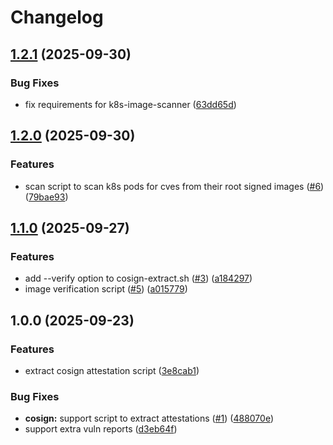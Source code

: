 # Changelog

## [1.2.1](https://github.com/Aleph-Alpha/support/compare/v1.2.0...v1.2.1) (2025-09-30)


### Bug Fixes

* fix requirements for k8s-image-scanner ([63dd65d](https://github.com/Aleph-Alpha/support/commit/63dd65d03a46bd86801d46f6ed59fa9678cb2681))

## [1.2.0](https://github.com/Aleph-Alpha/support/compare/v1.1.0...v1.2.0) (2025-09-30)


### Features

* scan script to scan k8s pods for cves from their root signed images ([#6](https://github.com/Aleph-Alpha/support/issues/6)) ([79bae93](https://github.com/Aleph-Alpha/support/commit/79bae938f11f57256ec9cb4fb44a0eb0c8d25e5a))

## [1.1.0](https://github.com/Aleph-Alpha/support/compare/v1.0.0...v1.1.0) (2025-09-27)


### Features

* add --verify option to cosign-extract.sh ([#3](https://github.com/Aleph-Alpha/support/issues/3)) ([a184297](https://github.com/Aleph-Alpha/support/commit/a184297bd0054fd927ecbbe763dbd9d37865a76a))
* image verification script ([#5](https://github.com/Aleph-Alpha/support/issues/5)) ([a015779](https://github.com/Aleph-Alpha/support/commit/a01577999364423cf8206bb7bfc119187931293e))

## 1.0.0 (2025-09-23)


### Features

* extract cosign attestation script ([3e8cab1](https://github.com/Aleph-Alpha/support/commit/3e8cab185a2f106acebd6c30c11337636fce220f))


### Bug Fixes

* **cosign:** support script to extract attestations ([#1](https://github.com/Aleph-Alpha/support/issues/1)) ([488070e](https://github.com/Aleph-Alpha/support/commit/488070e94e2d20bde5df7b7b93cd2afdc253cba1))
* support extra vuln reports ([d3eb64f](https://github.com/Aleph-Alpha/support/commit/d3eb64f460fd587888a271dd24bafe95925302dc))
